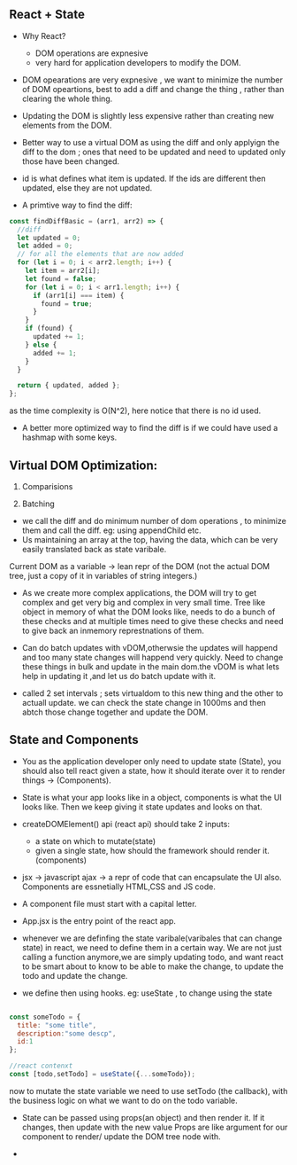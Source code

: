 ## React + State 

- Why React?
  - DOM operations are expnesive
  - very hard for application developers to modify the DOM.

- DOM opearations are very expnesive , we want to minimize the number of DOM opeartions, best to add a diff and change the thing , rather than clearing the whole thing.

- Updating the DOM is slightly less expensive rather than creating new elements from the DOM.

- Better way to use a virtual DOM as using the diff and only applyign the diff to the dom ; ones that need to be updated and need to updated only those have been changed.

- id is what defines what item is updated. If the ids are different then updated, else they are not updated.

- A primtive way to find the diff:
```js 
const findDiffBasic = (arr1, arr2) => {
  //diff
  let updated = 0;
  let added = 0;
  // for all the elements that are now added
  for (let i = 0; i < arr2.length; i++) {
    let item = arr2[i];
    let found = false;
    for (let i = 0; i < arr1.length; i++) {
      if (arr1[i] === item) {
        found = true;
      }
    }
    if (found) {
      updated += 1;
    } else {
      added += 1;
    }
  }

  return { updated, added };
};

```
 as the time complexity is O(N^2), here notice that there is no id used.

- A better more optimized way to find the diff is if we could have used a hashmap with some keys.


## Virtual DOM Optimization:
1. Comparisions 

2. Batching 

- we call the diff and do minimum number of dom operations , to minimize them and call the diff.
eg: using appendChild etc.
- Us maintaining an array at the top, having the data, which can be very easily translated back as state varibale.

Current DOM as a variable -> lean repr of the DOM (not the actual DOM tree, just a copy of it in variables of string integers.)

- As we create more complex applications, the DOM will try to get complex and get very big and complex in very small time. Tree like object in memory of what the DOM looks like, needs to do a bunch of these checks and at multiple times need to give these checks and need to give back an inmemory represtnations of them.

- Can do batch updates with vDOM,otherwsie the updates will happend and too many state changes will happend very quickly. Need to change these things in bulk and update in the main dom.the vDOM is what lets help in updating it ,and let us do batch update with it.

- called 2 set intervals ; sets virtualdom to this new thing and the other to actuall update. we can check the state change in 1000ms and then abtch those change together and update the DOM.

## State and Components 

- You as the application developer only need to update state (State), you should also tell react given a state, how it should iterate over it to render things -> (Components). 

-  State is what your app looks like in a object, components is what the UI looks like.
Then we keep giving it state updates and looks on that.

- createDOMElement() api (react api) should take 2 inputs:
  - a state on which to mutate(state)
  - given a single state, how should the framework should render it.(components)  

- jsx -> javascript ajax -> a repr of code that can encapsulate the UI also. Components are essnetially HTML,CSS and JS code.

- A component file must start with a capital letter.
- App.jsx is the entry point of the react app.

- whenever we are definfing the state varibale(varibales that can change state) in react, we need to define them in a certain way.
We are not just calling a function anymore,we are simply updating todo, and want react to be smart about to know to be able to make the change, to update the todo and update the change.

- we define then using hooks. eg: useState , to change using the state 
```js 

const someTodo = {
  title: "some title",
  description:"some descp",
  id:1
};

//react contenxt
const [todo,setTodo] = useState({...someTodo});
```
now to mutate the state variable we need to use setTodo (the callback), with the business logic on what we want to do on the todo variable.

- State can be passed using props(an object) and then render it. If it changes, then update with the new value
Props are like argument for our component to render/ update the DOM tree node with.

- 